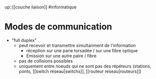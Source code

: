 up::[[couche liaison]]
#informatique 
# Modes de communication


 - "full duplex"
     - peut recevoir et transmettre simultanment de l'information
         - réception sur une parie torsadée / sur une fibre optique
         - Emission sur une autre paire / fibre
     - pas de collisions possibles
     - uniquement entre noeuds qui ne sont pas des répéteurs (stations, ponts, [[switch réseau|switchs]], [[routeur réseau|routeurs]])

